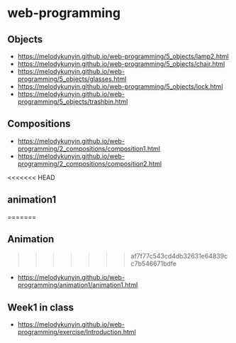 # web-programming


## Objects

* https://melodykunyin.github.io/web-programming/5_objects/lamp2.html
* https://melodykunyin.github.io/web-programming/5_objects/chair.html
* https://melodykunyin.github.io/web-programming/5_objects/glasses.html
* https://melodykunyin.github.io/web-programming/5_objects/lock.html
* https://melodykunyin.github.io/web-programming/5_objects/trashbin.html

## Compositions

* https://melodykunyin.github.io/web-programming/2_compositions/composition1.html
* https://melodykunyin.github.io/web-programming/2_compositions/composition2.html

<<<<<<< HEAD
## animation1
=======
## Animation
>>>>>>> af7f77c543cd4db32631e64839cc7b546671bdfe

* https://melodykunyin.github.io/web-programming/animation1/animation1.html

## Week1 in class

* https://melodykunyin.github.io/web-programming/exercise/Introduction.html

